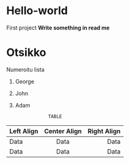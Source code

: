 # Hello-world
First project
**Write something in read me**
# Otsikko
Numeroitu lista
1. George
2.  John
3.  Adam

                    TABLE
 | Left Align | Center Align | Right Align |
 |:-----------|:------------:|------------:|
 | Data       | Data         | Data        |
 | Data       | Data         | Data        |
